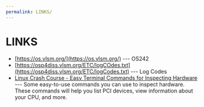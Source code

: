 ```yaml
---
permalink: LINKS/
---
```


# LINKS

* [https://os.vlsm.org/](https://os.vlsm.org/) --- OS242
* [https://osp4diss.vlsm.org/ETC/logCOdes.txt](https://osp4diss.vlsm.org/ETC/logCodes.txt) --- Log Codes
* [Linux Crash Course - Easy Terminal Commands for Inspecting Hardware](https://youtu.be/oGyJr-iUwt8?si=59V2boc0XfmlFekg) --- Some easy-to-use commands you can use to inspect hardware. These commands will help you list PCI devices, view information about your CPU, and more.
